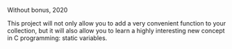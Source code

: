Without bonus, 2020

This project will not only allow you to add a very convenient function to your collection,
but it will also allow you to learn a highly interesting new concept in C programming:
static variables.
